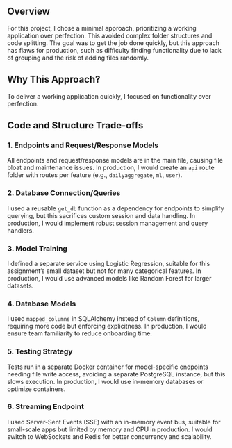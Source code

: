 ## Overview
For this project, I chose a minimal approach, prioritizing a working application over perfection. This avoided complex folder structures and code splitting. The goal was to get the job done quickly, but this approach has flaws for production, such as difficulty finding functionality due to lack of grouping and the risk of adding files randomly.

## Why This Approach?
To deliver a working application quickly, I focused on functionality over perfection.

## Code and Structure Trade-offs

### 1. Endpoints and Request/Response Models
All endpoints and request/response models are in the main file, causing file bloat and maintenance issues. In production, I would create an `api` route folder with routes per feature (e.g., `dailyaggregate`, `ml`, `user`).

### 2. Database Connection/Queries
I used a reusable `get_db` function as a dependency for endpoints to simplify querying, but this sacrifices custom session and data handling. In production, I would implement robust session management and query handlers.

### 3. Model Training
I defined a separate service using Logistic Regression, suitable for this assignment’s small dataset but not for many categorical features. In production, I would use advanced models like Random Forest for larger datasets.

### 4. Database Models
I used `mapped_columns` in SQLAlchemy instead of `Column` definitions, requiring more code but enforcing explicitness. In production, I would ensure team familiarity to reduce onboarding time.

### 5. Testing Strategy
Tests run in a separate Docker container for model-specific endpoints needing file write access, avoiding a separate PostgreSQL instance, but this slows execution. In production, I would use in-memory databases or optimize containers.

### 6. Streaming Endpoint
I used Server-Sent Events (SSE) with an in-memory event bus, suitable for small-scale apps but limited by memory and CPU in production. I would switch to WebSockets and Redis for better concurrency and scalability.
